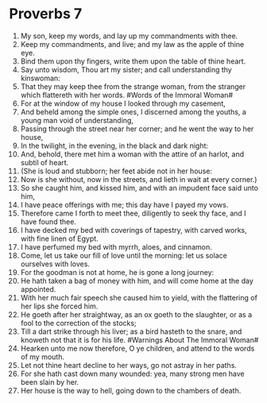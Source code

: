 ﻿# Proverbs 7
1. My son, keep my words, and lay up my commandments with thee. 
2. Keep my commandments, and live; and my law as the apple of thine eye. 
3. Bind them upon thy fingers, write them upon the table of thine heart. 
4. Say unto wisdom, Thou art my sister; and call understanding thy kinswoman: 
5. That they may keep thee from the strange woman, from the stranger which flattereth with her words. 
#Words of the Immoral Woman#
6.  For at the window of my house I looked through my casement, 
7. And beheld among the simple ones, I discerned among the youths, a young man void of understanding, 
8. Passing through the street near her corner; and he went the way to her house, 
9. In the twilight, in the evening, in the black and dark night: 
10. And, behold, there met him a woman with the attire of an harlot, and subtil of heart. 
11. (She is loud and stubborn; her feet abide not in her house: 
12. Now is she without, now in the streets, and lieth in wait at every corner.) 
13. So she caught him, and kissed him, and with an impudent face said unto him, 
14. I have peace offerings with me; this day have I payed my vows. 
15. Therefore came I forth to meet thee, diligently to seek thy face, and I have found thee. 
16. I have decked my bed with coverings of tapestry, with carved works, with fine linen of Egypt. 
17. I have perfumed my bed with myrrh, aloes, and cinnamon. 
18. Come, let us take our fill of love until the morning: let us solace ourselves with loves. 
19. For the goodman is not at home, he is gone a long journey: 
20. He hath taken a bag of money with him, and will come home at the day appointed. 
21. With her much fair speech she caused him to yield, with the flattering of her lips she forced him. 
22. He goeth after her straightway, as an ox goeth to the slaughter, or as a fool to the correction of the stocks; 
23. Till a dart strike through his liver; as a bird hasteth to the snare, and knoweth not that it is for his life. 
#Warnings About The Immoral Woman#
24.  Hearken unto me now therefore, O ye children, and attend to the words of my mouth. 
25. Let not thine heart decline to her ways, go not astray in her paths. 
26. For she hath cast down many wounded: yea, many strong men have been slain by her. 
27. Her house is the way to hell, going down to the chambers of death. 
